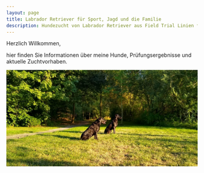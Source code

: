 ```yaml
---
layout: page
title: Labrador Retriever für Sport, Jagd und die Familie
description: Hundezucht von Labrador Retriever aus Field Trial Linien für die Jagd, Sport und die aktive Familie. Zuchthündin Reggae vom Keien Fenn. 
---
```

<div id="google_translate_element"></div>

<script type="text/javascript">
function googleTranslateElementInit() {
  new google.translate.TranslateElement({pageLanguage: 'en'}, 'google_translate_element');
}
</script>

<script type="text/javascript" src="//translate.google.com/translate_a/element.js?cb=googleTranslateElementInit"></script>

Herzlich Willkommen,

hier finden Sie Informationen über meine Hunde, Prüfungsergebnisse und aktuelle Zuchtvorhaben.

<img src="/assets/hannah-gallery/hannah-reggae.jpeg" height="">
